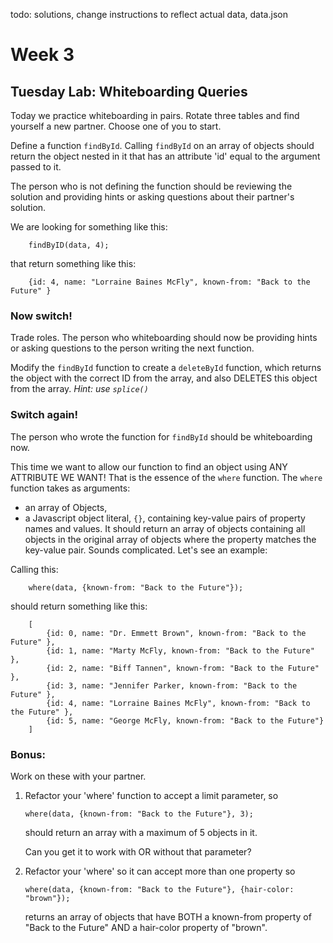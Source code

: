 todo: solutions, change instructions to reflect actual data, data.json
# Week 3

## Tuesday Lab: Whiteboarding Queries

Today we practice whiteboarding in pairs. Rotate three tables and find yourself a new partner. Choose one of you to start.

Define a function `findById`. Calling `findById` on an array of objects should return the object nested in it that has an attribute 'id' equal to the argument passed to it.

The person who is not defining the function should be reviewing the solution and providing hints or asking questions about their partner's solution.

We are looking for something like this:

```
	findByID(data, 4);
```

that return something like this:

```
	{id: 4, name: "Lorraine Baines McFly", known-from: "Back to the Future" }
```

### Now switch!

Trade roles. The person who whiteboarding should now be providing hints or asking questions to the person writing the next function.

Modify the `findById` function to create a `deleteById` function, which returns the object with the correct ID from the array, and also DELETES this object from the array. *Hint: use `splice()`*

### Switch again!
The person who wrote the function for `findById` should be whiteboarding now.

This time we want to allow our function to find an object using ANY ATTRIBUTE WE WANT! That is the essence of the `where` function. The `where` function takes as arguments:
- an array of Objects,
- a Javascript object literal, `{}`, containing key-value pairs of property names and values.
It should return an array of objects containing all objects in the original array of objects where the property matches the key-value pair. Sounds complicated. Let's see an example:

Calling this:

```
	where(data, {known-from: "Back to the Future"});
```

should return something like this:

```
	[
		{id: 0, name: "Dr. Emmett Brown", known-from: "Back to the Future" },
		{id: 1, name: "Marty McFly, known-from: "Back to the Future" },
		{id: 2, name: "Biff Tannen", known-from: "Back to the Future" },
		{id: 3, name: "Jennifer Parker, known-from: "Back to the Future" },
		{id: 4, name: "Lorraine Baines McFly", known-from: "Back to the Future" },
		{id: 5, name: "George McFly, known-from: "Back to the Future"}
	]
```

### Bonus:
Work on these with your partner.

1. Refactor your 'where' function to accept a limit parameter, so
	```
	where(data, {known-from: "Back to the Future"}, 3);
	```
	should return an array with a maximum of 5 objects in it.

	Can you get it to work with OR without that parameter?

2. Refactor your 'where' so it can accept more than one property so
	```
	where(data, {known-from: "Back to the Future"}, {hair-color: "brown"});
	```
	returns an array of objects that have BOTH a known-from property of "Back to the Future" AND a hair-color property of "brown".
